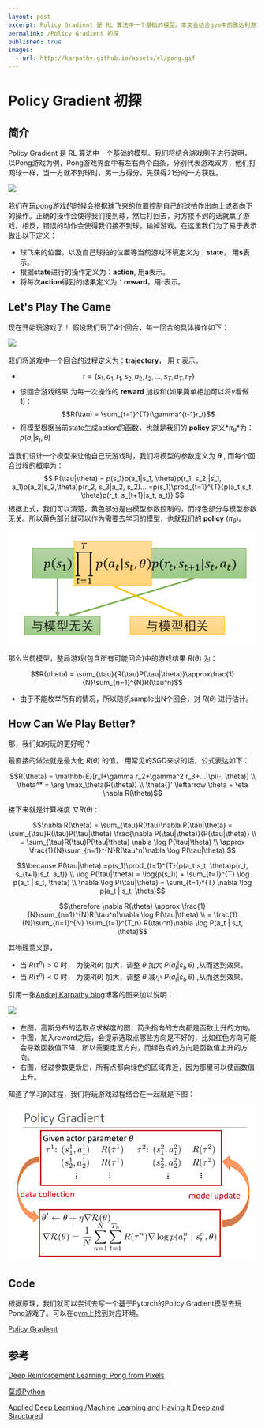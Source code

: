 ```yaml
---
layout: post
excerpt: Policy Gradient 是 RL 算法中一个基础的模型。本文会结合gym中的雅达利游戏Pong-v0做简要的说明。
permalink: /Policy Gradient 初探
published: true
images:
  - url: http://karpathy.github.io/assets/rl/pong.gif
---
```


# Policy Gradient 初探
## 简介
Policy Gradient 是 RL 算法中一个基础的模型。我们将结合游戏例子进行说明，以Pong游戏为例，Pong游戏界面中有左右两个白条，分别代表游戏双方，他们打网球一样，当一方就不到球时，另一方得分，先获得21分的一方获胜。

![](http://karpathy.github.io/assets/rl/pong.gif)

我们在玩pong游戏的时候会根据球飞来的位置控制自己的球拍作出向上或者向下的操作。正确的操作会使得我们接到球，然后打回去，对方接不到的话就赢了游戏。相反，错误的动作会使得我们接不到球，输掉游戏。在这里我们为了易于表示做出以下定义：
- 球飞来的位置，以及自己球拍的位置等当前游戏环境定义为：**state**， 用**s**表示。
- 根据**state**进行的操作定义为：**action**, 用**a**表示。
- 将每次**action**得到的结果定义为：**reward**，用**r**表示。

## Let's Play The Game
现在开始玩游戏了！
假设我们玩了4个回合，每一回合的具体操作如下：

![](http://karpathy.github.io/assets/rl/episodes.png)

我们将游戏中一个回合的过程定义为：**trajectory**， 用 $\tau$ 表示。

- $$\tau = \{s_1, a_1, r_1, s_2, a_2, r_2, ...,s_T, a_T, r_T\}$$
- 该回合游戏结果 为每一次操作的 **reward** 加权和(如果简单相加可以将$\gamma$看做1)：$$R(\tau) = \sum_{t=1}^{T}(\gamma^{t-1}r_t)$$
- 将模型根据当前state生成action的函数，也就是我们的 **policy** 定义*$\pi_\theta$*为：$p(a_t|s_t, \theta)$


当我们设计一个模型来让他自己玩游戏时，我们将模型的参数定义为 **$\theta$** , 而每个回合过程的概率为：
$$
P(\tau|\theta) = p(s_1)p(a_1|s_1, \theta)p(r_1, s_2,|s_1, a_1)p(a_2|s_2,\theta)p(r_2, s_3|a_2, s_2)...
=p(s_1)\prod_{t=1}^{T}{p(a_t|s_t, \theta)p(r_t, s_{t+1}|s_t, a_t)}
$$
根据上式，我们可以清楚，黄色部分是由模型参数控制的，而绿色部分与模型参数无关。所以黄色部分就可以作为需要去学习的模型，也就我们的 **policy** ($\pi_\theta$)。

![](..\images\2018-04-29\TIM20180429170210.png)

那么当前模型，整局游戏(包含所有可能回合)中的游戏结果 $R(\theta)$ 为：

$$R(\theta) = \sum_{\tau}{R(\tau)P(\tau|\theta)}\approx\frac{1}{N}\sum_{n=1}^{N}R(\tau^n)$$

- 由于不能枚举所有的情况，所以随机sample出N个回合，对 $R(\theta)$ 进行估计。

## How Can We Play Better?

那，我们如何玩的更好呢？

最直接的做法就是最大化 $R(\theta)$ 的值， 用常见的SGD来求的话，公式表达如下：

$$R(\theta) = \mathbb{E}[r_1+\gamma r_2+\gamma^2 r_3+...|\pi(·, \theta)] \\ \theta^* = \arg \max_\theta(R(\theta)) \\ \theta{}' \leftarrow \theta + \eta \nabla R(\theta)$$

接下来就是计算梯度 $\nabla R(\theta)$ :

$$\nabla R(\theta) = \sum_{\tau}R(\tau)\nabla P(\tau|\theta) = \sum_{\tau}R(\tau)P(\tau|\theta) \frac{\nabla P(\tau|\theta)}{P(\tau|\theta)} \\ =  \sum_{\tau}R(\tau)P(\tau|\theta) \nabla \log P(\tau|\theta) \\ \approx \frac{1}{N}\sum_{n=1}^{N}R(\tau^n)\nabla \log P(\tau|\theta) $$

$$\because  P(\tau|\theta) =p(s_1)\prod_{t=1}^{T}{p(a_t|s_t, \theta)p(r_t, s_{t+1}|s_t, a_t)} \\ \log P(\tau|\theta) = \log(p(s_1)) + \sum_{t=1}^{T} \log p(a_t | s_t, \theta) \\ \nabla \log P(\tau|\theta) = \sum_{t=1}^{T} \nabla \log p(a_t | s_t, \theta)$$

$$\therefore \nabla R(\theta) \approx \frac{1}{N}\sum_{n=1}^{N}R(\tau^n)\nabla \log P(\tau|\theta) \\ = \frac{1}{N}\sum_{n=1}^{N} \sum_{t=1}^{T_n} R(\tau^n)\nabla \log P(a_t | s_t, \theta)$$

其物理意义是，

- 当 $R(\tau^n) > 0$ 时， 为使$R(\theta)$ 加大，调整 $\theta$ 加大 $P(a_t | s_t, \theta)$ ,从而达到效果。
- 当 $R(\tau^n) < 0$ 时， 为使$R(\theta)$ 加大，调整 $\theta$ 减小 $P(a_t | s_t, \theta)$ ,从而达到效果。

引用一张[Andrej Karpathy blog](http://karpathy.github.io/)博客的图来加以说明：

![](http://karpathy.github.io/assets/rl/pg.png)

- 左图，高斯分布的选取点求梯度的图，箭头指向的方向都是函数上升的方向。
- 中图，加入reward之后，会提示选取点哪些方向是不好的，比如红色方向可能会导致函数值下降，所以需要走反方向，而绿色点的方向是函数值上升的方向。
- 右图，经过参数更新后，所有点都向绿色的区域靠近，因为那里可以使函数值上升。

知道了学习的过程，我们将玩游戏过程结合在一起就是下图：

![](..\images\2018-04-29\TIM20180429213834.png)

## Code

根据原理，我们就可以尝试去写一个基于Pytorch的Policy Gradient模型去玩Pong游戏了。可以在[gym](https://gym.openai.com/)上找到对应环境。

[Policy Gradient](https://github.com/JimLee4530/Policy-Gradient.pytorch)

## 参考

[Deep Reinforcement Learning: Pong from Pixels](http://karpathy.github.io/2016/05/31/rl/)

[莫烦Python](https://morvanzhou.github.io/tutorials/machine-learning/reinforcement-learning/5-1-A-PG/)

[Applied Deep Learning /Machine Learning and Having It Deep and Structured](https://www.csie.ntu.edu.tw/~yvchen/f106-adl/syllabus.html)